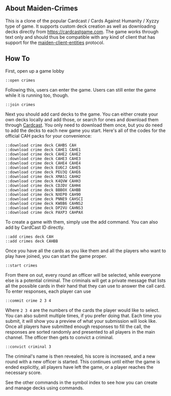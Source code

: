 ## About Maiden-Crimes
This is a clone of the popular Cardcast / Cards Against Humanity / Xyzzy type of game. It supports custom deck creation as well as downloading decks directly from <https://cardcastgame.com>. The game works through text only and should thus be compatible with any kind of client that has support for the [maiden-client-entities](../../modules/client-entities/) protocol.

## How To
First, open up a game lobby

    ::open crimes

Following this, users can enter the game. Users can still enter the game while it is running too, though.

    ::join crimes

Next you should add card decks to the game. You can either create your own decks locally and add those, or search for ones and download them through [Cardcast](https://www.cardcastgame.com/). You only need to download them once, but you do need to add the decks to each new game you start. Here's all of the codes for the official CAH packs for your convenience:

    ::download crime deck CAHBS CAH
    ::download crime deck CAHE1 CAHE1
    ::download crime deck CAHE2 CAHE2
    ::download crime deck CAHE3 CAHE3
    ::download crime deck CAHE4 CAHE4
    ::download crime deck EU6CJ CAHE5
    ::download crime deck PEU3Q CAHE6
    ::download crime deck XMAS1 CAHH2
    ::download crime deck K4QVW CAHH3
    ::download crime deck CDJDV CAHH4
    ::download crime deck BBBOX CAHBB
    ::download crime deck NXEP0 CAH90
    ::download crime deck PNNE9 CAHSCI
    ::download crime deck KW8B6 CAHNS2
    ::download crime deck DP2VU CAHNS3
    ::download crime deck PAXP3 CAHPAX

To create a game with them, simply use the add command. You can also add by CardCast ID directly.

    ::add crimes deck CAH
    ::add crimes deck CAHBB

Once you have all the cards as you like them and all the players who want to play have joined, you can start the game proper.

    ::start crimes

From there on out, every round an officer will be selected, while everyone else is a potential criminal. The criminals will get a private message that lists all the possible cards in their hand that they can use to answer the call card. To enter responses, each player can use

    ::commit crime 2 3 4

Where `2 3 4` are the numbers of the cards the player would like to select. You can also submit multiple times, if you prefer doing that. Each time you submit, it will show you a preview of what your submission will look like. Once all players have submitted enough responses to fill the call, the responses are sorted randomly and presented to all players in the main channel. The officer then gets to convict a criminal.

    ::convict criminal 3

The criminal's name is then revealed, his score is increased, and a new round with a new officer is started. This continues until either the game is ended explicitly, all players have left the game, or a player reaches the necessary score.

See the other commands in the symbol index to see how you can create and manage decks using commands.
